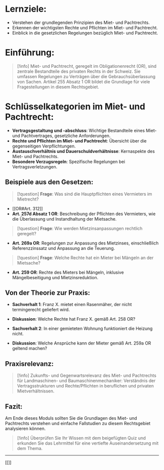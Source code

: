 # Lernziele:
- Verstehen der grundlegenden Prinzipien des Miet- und Pachtrechts.
- Erkennen der wichtigsten Rechte und Pflichten im Miet- und Pachtrecht.
- Einblick in die gesetzlichen Regelungen bezüglich Miet- und Pachtrecht.

# Einführung:
>[!info] 
>Miet- und Pachtrecht, geregelt im Obligationenrecht (OR), sind zentrale Bestandteile des privaten Rechts in der Schweiz. Sie umfassen Regelungen zu Verträgen über die Gebrauchsüberlassung von Sachen. Artikel 255 Absatz 1 OR bildet die Grundlage für viele Fragestellungen in diesem Rechtsgebiet.

# Schlüsselkategorien im Miet- und Pachtrecht:
- **Vertragsgestaltung und -abschluss**: Wichtige Bestandteile eines Miet- und Pachtvertrages, gesetzliche Anforderungen.
- **Rechte und Pflichten im Miet- und Pachtrecht**: Übersicht über die gegenseitigen Verpflichtungen.
- **Austauschverhältnis und Dauerschuldverhältnisse**: Kernaspekte des Miet- und Pachtrechts.
- **Besondere Verzugsregeln**: Spezifische Regelungen bei Vertragsverletzungen.

## Beispiele aus den Gesetzen:
>[!question] 
>**Frage**: Was sind die Hauptpflichten eines Vermieters im Mietrecht?
- [[OR#Art. 312]]
- **Art. 257d Absatz 1 OR**: Beschreibung der Pflichten des Vermieters, wie die Überlassung und Instandhaltung der Mietsache.

>[!question] 
>**Frage**: Wie werden Mietzinsanpassungen rechtlich geregelt?
- **Art. 269a OR**: Regelungen zur Anpassung des Mietzinses, einschließlich Referenzzinssatz und Anpassung an die Teuerung.

>[!question] 
>**Frage**: Welche Rechte hat ein Mieter bei Mängeln an der Mietsache?
- **Art. 259 OR**: Rechte des Mieters bei Mängeln, inklusive Mängelbeseitigung und Mietzinsreduktion.

## Von der Theorie zur Praxis:
- **Sachverhalt 1**: Franz X. mietet einen Rasenmäher, der nicht termingerecht geliefert wird.
- **Diskussion**: Welche Rechte hat Franz X. gemäß Art. 258 OR?

- **Sachverhalt 2**: In einer gemieteten Wohnung funktioniert die Heizung nicht.
- **Diskussion**: Welche Ansprüche kann der Mieter gemäß Art. 259a OR geltend machen?

## Praxisrelevanz:
>[!info] 
>Zukunfts- und Gegenwartsrelevanz des Miet- und Pachtrechts für Landmaschinen- und Baumaschinenmechaniker: Verständnis der Vertragsstrukturen und Rechte/Pflichten in beruflichen und privaten Mietverhältnissen.

## Fazit:
Am Ende dieses Moduls sollten Sie die Grundlagen des Miet- und Pachtrechts verstehen und einfache Fallstudien zu diesem Rechtsgebiet analysieren können.
>[!info] 
>Überprüfen Sie Ihr Wissen mit dem beigefügten Quiz und erkunden Sie das Lehrmittel für eine vertiefte Auseinandersetzung mit dem Thema.

---
[[]]